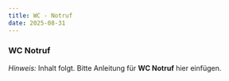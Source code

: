 ```yaml
---
title: WC - Notruf
date: 2025-08-31
---
```


### WC Notruf

*Hinweis:* Inhalt folgt. Bitte Anleitung für **WC Notruf** hier einfügen.
